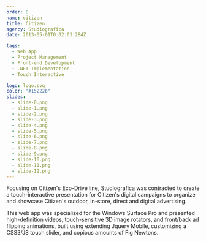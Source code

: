 ```yaml
---
order: 8
name: citizen
title: Citizen
agency: Studiografica
date: 2013-05-01T0:02:03.284Z

tags:
  - Web App
  - Project Management
  - Front-end Development
  - .NET Implementation
  - Touch Interactive

logo: logo.svg
color: "#15222b"
slides:
  - slide-0.png
  - slide-1.png
  - slide-2.png
  - slide-3.png
  - slide-4.png
  - slide-5.png
  - slide-6.png
  - slide-7.png
  - slide-8.png
  - slide-9.png
  - slide-10.png
  - slide-11.png
  - slide-12.png  
---
```

Focusing on Citizen's Eco-Drive line, Studiografica was contracted to create a touch-interactive presentation for Citizen's digital campaigns to organize and showcase Citizen's outdoor, in-store, direct and digital advertising.

This web app was specialized for the Windows Surface Pro and presented high-definition videos, touch-sensitive 3D image rotators, and front/back ad flipping animations, built using extending Jquery Mobile, customizing a CSS3/JS touch slider, and copious amounts of Fig Newtons.
